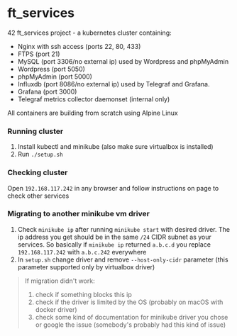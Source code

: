 # ft_services
42 ft_services project - a kubernetes cluster containing:

- Nginx with ssh access (ports 22, 80, 433)
- FTPS (port 21)
- MySQL (port 3306/no external ip) used by Wordpress and phpMyAdmin
- Wordpress (port 5050)
- phpMyAdmin (port 5000)
- Influxdb (port 8086/no external ip) used by Telegraf and Grafana.
- Grafana (port 3000)
- Telegraf metrics collector daemonset (internal only)

All containers are building from scratch using Alpine Linux

### Running cluster
1. Install kubectl and minikube (also make sure virtualbox is installed)
2. Run `./setup.sh`

### Checking cluster
Open `192.168.117.242` in any browser
and follow instructions on page to check other services

### Migrating to another minikube vm driver
1. Check `minikube ip` after running `minikube start` with desired driver.
The ip address you get should be in the same `/24` CIDR subnet as your services.
So basically if `minikube ip` returned `a.b.c.d` you replace `192.168.117.242` with `a.b.c.242` everywhere
2. In `setup.sh` change driver and remove `--host-only-cidr` parameter (this parameter supported only by virtualbox driver)

> If migration didn't work:
> 1. check if something blocks this ip
> 2. check if the driver is limited by the OS (probably on macOS with docker driver)
> 3. check some kind of documentation for minikube driver you chose or google the issue (somebody's probably had this kind of issue)
